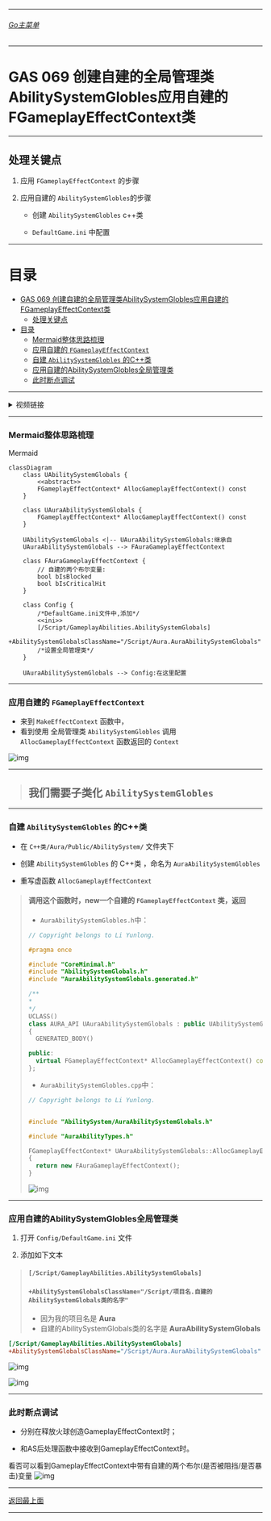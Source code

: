 ___________________________________________________________________________________________
###### [Go主菜单](../MainMenu.md)
___________________________________________________________________________________________

# GAS 069 创建自建的全局管理类AbilitySystemGlobles应用自建的FGameplayEffectContext类

___________________________________________________________________________________________

## 处理关键点

1. 应用 `FGameplayEffectContext` 的步骤

2. 应用自建的 `AbilitySystemGlobles`的步骤

   - 创建 `AbilitySystemGlobles` c++类

   - `DefaultGame.ini` 中配置

___________________________________________________________________________________________

# 目录


- [GAS 069 创建自建的全局管理类AbilitySystemGlobles应用自建的FGameplayEffectContext类](#gas-069-创建自建的全局管理类abilitysystemglobles应用自建的fgameplayeffectcontext类)
  - [处理关键点](#处理关键点)
- [目录](#目录)
    - [Mermaid整体思路梳理](#mermaid整体思路梳理)
    - [应用自建的 `FGameplayEffectContext`](#应用自建的-fgameplayeffectcontext)
    - [自建 `AbilitySystemGlobles` 的C++类](#自建-abilitysystemglobles-的c类)
    - [应用自建的AbilitySystemGlobles全局管理类](#应用自建的abilitysystemglobles全局管理类)
    - [此时断点调试](#此时断点调试)



___________________________________________________________________________________________

<details>
<summary>视频链接</summary>

[6. Aura Ability System Globals_哔哩哔哩_bilibili](https://www.bilibili.com/video/BV1JD421E7yC?p=152&spm_id_from=pageDriver&vd_source=9e1e64122d802b4f7ab37bd325a89e6c)

------

</details>

___________________________________________________________________________________________

### Mermaid整体思路梳理

Mermaid

```mermaid
classDiagram
    class UAbilitySystemGlobals {
        <<abstract>>
        FGameplayEffectContext* AllocGameplayEffectContext() const
    }

    class UAuraAbilitySystemGlobals {
        FGameplayEffectContext* AllocGameplayEffectContext() const
    }

    UAbilitySystemGlobals <|-- UAuraAbilitySystemGlobals:继承自
    UAuraAbilitySystemGlobals --> FAuraGameplayEffectContext

    class FAuraGameplayEffectContext {
        // 自建的两个布尔变量:
        bool bIsBlocked
        bool bIsCriticalHit
    }

    class Config {
    	/*DefaultGame.ini文件中,添加*/
        <<ini>>
        [/Script/GameplayAbilities.AbilitySystemGlobals]
        +AbilitySystemGlobalsClassName="/Script/Aura.AuraAbilitySystemGlobals"
        /*设置全局管理类*/
    }

    UAuraAbilitySystemGlobals --> Config:在这里配置

```



___________________________________________________________________________________________

### 应用自建的 `FGameplayEffectContext`

- 来到 `MakeEffectContext` 函数中，
- 看到使用 全局管理类 `AbilitySystemGlobles` 调用 `AllocGameplayEffectContext` 函数返回的 `Context`

![img](https://github.com/liyunlong618/LiYunLongKnowledgeLibrary/blob/main/UECPP/Models/GAS/GAS_2_Aura/DetailContent/Image/GAS_069/1.png?raw=true)

------

> ## 我们需要子类化 `AbilitySystemGlobles` 

------

### 自建 `AbilitySystemGlobles` 的C++类

- 在 `C++类/Aura/Public/AbilitySystem/` 文件夹下

- 创建 `AbilitySystemGlobles` 的 C++类 ，命名为 `AuraAbilitySystemGlobles`
  
- 重写虚函数 `AllocGameplayEffectContext`
  
>#### 调用这个函数时，new一个自建的 `FGameplayEffectContext` 类，返回
>
>+ `AuraAbilitySystemGlobles.h`中：
>```cpp
>// Copyright belongs to Li Yunlong.
>
>#pragma once
>
>#include "CoreMinimal.h"
>#include "AbilitySystemGlobals.h"
>#include "AuraAbilitySystemGlobals.generated.h"
>
>/**
> * 
> */
>UCLASS()
>class AURA_API UAuraAbilitySystemGlobals : public UAbilitySystemGlobals
>{
>	GENERATED_BODY()
>
>public:
>	virtual FGameplayEffectContext* AllocGameplayEffectContext() const override;
>};
>```
>
>+ `AuraAbilitySystemGlobles.cpp`中：
>```cpp
>// Copyright belongs to Li Yunlong.
>
>
>#include "AbilitySystem/AuraAbilitySystemGlobals.h"
>
>#include "AuraAbilityTypes.h"
>
>FGameplayEffectContext* UAuraAbilitySystemGlobals::AllocGameplayEffectContext() const
>{
>	return new FAuraGameplayEffectContext();
>}
>```
>
>![img](https://github.com/liyunlong618/LiYunLongKnowledgeLibrary/blob/main/UECPP/Models/GAS/GAS_2_Aura/DetailContent/Image/GAS_069/2.png?raw=true)

------

### 应用自建的AbilitySystemGlobles全局管理类

1. 打开 `Config/DefaultGame.ini` 文件

2. 添加如下文本

> #### `[/Script/GameplayAbilities.AbilitySystemGlobals]`
> #### `+AbilitySystemGlobalsClassName="/Script/项目名.自建的AbilitySystemGlobals类的名字"`
>
> - 因为我的项目名是 **Aura** 
> - 自建的AbilitySystemGlobals类的名字是 **AuraAbilitySystemGlobals**

   ```ini
   [/Script/GameplayAbilities.AbilitySystemGlobals]
   +AbilitySystemGlobalsClassName="/Script/Aura.AuraAbilitySystemGlobals"
   ```

![img](https://github.com/liyunlong618/LiYunLongKnowledgeLibrary/blob/main/UECPP/Models/GAS/GAS_2_Aura/DetailContent/Image/GAS_069/3.png?raw=true)

![img](https://github.com/liyunlong618/LiYunLongKnowledgeLibrary/blob/main/UECPP/Models/GAS/GAS_2_Aura/DetailContent/Image/GAS_069/5.png?raw=true)

------

### 此时断点调试
- 分别在释放火球创造GameplayEffectContext时；

- 和AS后处理函数中接收到GameplayEffectContext时。

  

看否可以看到GameplayEffectContext中带有自建的两个布尔(是否被阻挡/是否暴击)变量
![img](https://github.com/liyunlong618/LiYunLongKnowledgeLibrary/blob/main/UECPP/Models/GAS/GAS_2_Aura/DetailContent/Image/GAS_069/4.png?raw=true)

  


___________________________________________________________________________________________

[返回最上面](#Go主菜单)

___________________________________________________________________________________________
